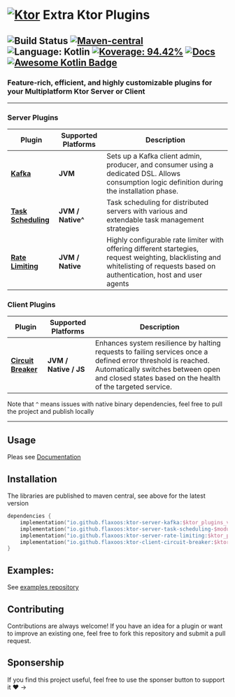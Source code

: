 # [![Ktor](https://avatars.githubusercontent.com/u/28214161?s=40&v=4.svg)](https://github.com/ktorio/ktor) Extra Ktor Plugins

![Build Status](https://img.shields.io/github/actions/workflow/status/flaxoos/extra-ktor-plugins/build-and-publish-main.yml?event=push&logo=githubactions&style=for-the-badge)
[![Maven-central](https://img.shields.io/maven-central/v/io.github.flaxoos/ktor-server-task-scheduling?style=for-the-badge&logo=apachemaven)](https://search.maven.org/search?q=io.github.flaxoos%20AND%20ktor)
![Language: Kotlin](https://img.shields.io/github/languages/top/flaxoos/flax-ktor-plugins?color=blue&logo=kotlin&style=for-the-badge)
[![Koverage: 94.42%](https://img.shields.io/badge/94.42-green?logo=kotlin&label=koverage&style=for-the-badge)](file:/Users/ido/IdeaProjects/flax-ktor-plugins/build/reports/kover/html/index.html)
[![Docs](https://custom-icon-badges.demolab.com/badge/Pages-blue.svg?label=Docs&logo=github&logoColor=white?icon=githubpages&style=for-the-badge)](https://github.com/Flaxoos/extra-ktor-plugins/actions/workflows/pages/pages-build-deployment)
[![Awesome Kotlin Badge](https://custom-icon-badges.demolab.com/badge/awesome-kotlin-orange.svg?labelColor=blue&style=for-the-badge)](https://github.com/KotlinBy/awesome-kotlin)
---
### Feature-rich, efficient, and highly customizable plugins for your Multiplatform Ktor Server or Client

---

### **Server Plugins**

| Plugin                                             | Supported Platforms | Description                                                                                                                                                                     |
|----------------------------------------------------|---------------------|---------------------------------------------------------------------------------------------------------------------------------------------------------------------------------|
| **[Kafka](ktor-server-kafka)**                     | **JVM**             | Sets up a Kafka client admin, producer, and consumer using a dedicated DSL. Allows consumption logic definition during the installation phase.                                  |
| **[Task Scheduling](ktor-server-task-scheduling)** | **JVM / Native^**   | Task scheduling for distributed servers with various and extendable task management strategies                                                                                  |
| **[Rate Limiting](ktor-server-rate-limiting)**     | **JVM / Native**    | Highly configurable rate limiter with offering different startegies, request weighting, blacklisting and whitelisting of requests based on authentication, host and user agents |


### **Client Plugins**

| Plugin                                             | Supported Platforms                                | Description                                                                                                                                                                                                     |
|----------------------------------------------------|----------------------------------------------------|------------------------------------------------------------------------------------------------------------------------------------------------------------------------------------------------------------------|
| **[Circuit Breaker](ktor-client-circuit-breaker)** | **JVM / Native / JS** | Enhances system resilience by halting requests to failing services once a defined error threshold is reached. Automatically switches between open and closed states based on the health of the targeted service. |

Note that `^` means issues with native binary dependencies, feel free to pull the project and publish locally

---


## Usage

Pleas see [Documentation](https://flaxoos.github.io/extra-ktor-plugins/)

## Installation
The libraries are published to maven central, see above for the latest version
```kotlin
dependencies {
    implementation("io.github.flaxoos:ktor-server-kafka:$ktor_plugins_version")
    implementation("io.github.flaxoos:ktor-server-task-scheduling-$module:$ktor_plugins_version")
    implementation("io.github.flaxoos:ktor-server-rate-limiting:$ktor_plugins_version")
    implementation("io.github.flaxoos:ktor-client-circuit-breaker:$ktor_plugins_version")
}
```

## Examples:
See [examples repository](https://github.com/Flaxoos/flax-ktor-plugins-examples)

## Contributing

Contributions are always welcome! If you have an idea for a plugin or want to improve an existing one, feel free to fork this repository and submit a pull request.

## Sponsership

If you find this project useful, feel free to use the sponser button to support it ❤️ ->
